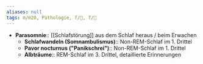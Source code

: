 ```yaml
---
aliases: null
tags: m/m20, Pathologie, f/💭, f/🧠
---
```

- **Parasomnie**:: [[Schlafstörung]] aus dem Schlaf heraus / beim Erwachen
	- **Schlafwandeln (Somnambulismus)**:: Non-REM-Schlaf im 1. Drittel
	- **Pavor nocturnus ("Panikschrei")**:: Non-REM-Schlaf im 1. Drittel
	- **Albträume**:: REM-Schlaf im 3. Drittel, detaillierte Erinnerungen